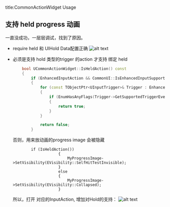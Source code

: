 title:CommonActionWidget Usage

## 支持 held progress 动画
一直没成功，一层层调试，找到了原因。

- require held 和  UIHold Data配置正确
    ![alt text](../../assets/images/CommonActionWidget_image.png)
- 必须是支持 hold 类型的trigger 的action 才支持 绑定 held

    ``` cpp
        bool UCommonActionWidget::IsHeldAction() const
        {
            if (EnhancedInputAction && CommonUI::IsEnhancedInputSupportEnabled())
            {
                for (const TObjectPtr<UInputTrigger>& Trigger : EnhancedInputAction->Triggers)
                {
                    if (EnumHasAnyFlags(Trigger->GetSupportedTriggerEvents(), ETriggerEventsSupported::Ongoing))
                    {
                        return true;
                    }
                }

                return false;
            }
    ```
    否则，用来放动画的progress image 会被隐藏
    ```
            if (IsHeldAction())
                        {
                            MyProgressImage->SetVisibility(EVisibility::SelfHitTestInvisible);
                        }
                        else
                        {
                            MyProgressImage->SetVisibility(EVisibility::Collapsed);
                        }
    ```
    所以，打开 对应的InputAction, 增加对Hold的支持：
    ![alt text](../../assets/images/CommonActionWidget_image-1.png)
    